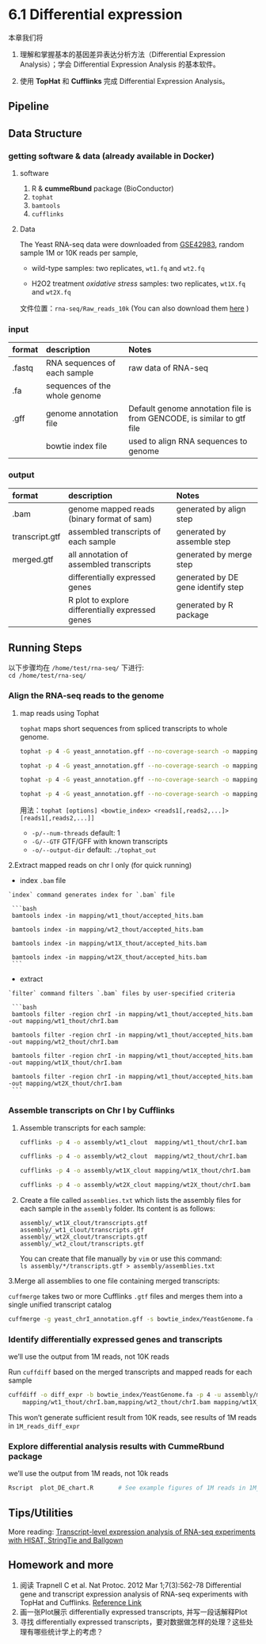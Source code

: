 # 6.1 Differential expression



本章我们将

1. 理解和掌握基本的基因差异表达分析方法（Differential Expression Analysis）；学会 Differential Expression Analysis 的基本软件。

2. 使用 **TopHat** 和 **Cufflinks** 完成 Differential Expression Analysis。


## Pipeline


## Data Structure

### getting software & data (already available in Docker)

1. software

    1. R & **cummeRbund** package (BioConductor) 
    1. `tophat`
    1. `bamtools`
    1. `cufflinks`

1. Data

   The Yeast RNA-seq data were downloaded from [GSE42983](https://www.ncbi.nlm.nih.gov/geo/query/acc.cgi?acc=GSE42983), random sample 1M or 10K reads per sample,
   
   - wild-type samples: two replicates, `wt1.fq` and `wt2.fq`
   
   - H2O2 treatment _oxidative stress_ samples: two replicates, `wt1X.fq` and `wt2X.fq`
   
   文件位置：`rna-seq/Raw_reads_10k` (You can also download them [here](https://github.com/dongzhuoer/lulab-teaching_book-data/blob/master/DE/data.tar.gz) )
   

### input

| **format** | **description** | **Notes** |
| :--- | :--- | :--- | 
| .fastq |RNA sequences of each sample| raw data of RNA-seq | 
|.fa | sequences of the whole genome  |  | 
| .gff| genome annotation file | Default genome annotation file is from GENCODE, is similar to gtf file |
|  | bowtie index file | used to align RNA sequences to genome|

### output

| **format** | **description** | **Notes** |
| :--- | :--- | :--- | 
|.bam | genome mapped reads (binary format of sam)|generated by align step  |
|transcript.gtf|assembled transcripts of each sample|generated by assemble step|
|merged.gtf| all annotation of assembled transcripts|generated by merge step|
||differentially expressed genes|generated by DE gene identify step|
||R plot to explore differentially expressed genes |generated by R package|

## Running Steps

以下步骤均在 `/home/test/rna-seq/` 下进行:  
`cd /home/test/rna-seq/`

### Align the RNA-seq reads to the genome

1. map reads using Tophat

   `tophat` maps short sequences from spliced transcripts to whole genome.

   ```bash
   tophat -p 4 -G yeast_annotation.gff --no-coverage-search -o mapping/wt1_thout  bowtie_index/YeastGenome Raw_reads_10k/wt1.fq 
   
   tophat -p 4 -G yeast_annotation.gff --no-coverage-search -o mapping/wt2_thout  bowtie_index/YeastGenome Raw_reads_10k/wt2.fq 
   
   tophat -p 4 -G yeast_annotation.gff --no-coverage-search -o mapping/wt1X_thout bowtie_index/YeastGenome Raw_reads_10k/wt1X.fq 
   
   tophat -p 4 -G yeast_annotation.gff --no-coverage-search -o mapping/wt2X_thout bowtie_index/YeastGenome Raw_reads_10k/wt2X.fq 
   ```
   
   用法：`tophat [options] <bowtie_index> <reads1[,reads2,...]> [reads1[,reads2,...]]`
      
   
   - `-p/--num-threads`  default: 1                     
   - `-G/--GTF`          GTF/GFF with known transcripts 
   - `-o/--output-dir`   default: `./tophat_out`          
   
   
   
2.Extract mapped reads on chr I only (for quick running)
   
   - index `.bam` file
    
    `index` command generates index for `.bam` file
   
     ```bash     
     bamtools index -in mapping/wt1_thout/accepted_hits.bam 
     
     bamtools index -in mapping/wt2_thout/accepted_hits.bam 
     
     bamtools index -in mapping/wt1X_thout/accepted_hits.bam 
     
     bamtools index -in mapping/wt2X_thout/accepted_hits.bam
     ``` 
     
   - extract

    `filter` command filters `.bam` files by user-specified criteria
     
     ```bash
     bamtools filter -region chrI -in mapping/wt1_thout/accepted_hits.bam -out mapping/wt1_thout/chrI.bam
     
     bamtools filter -region chrI -in mapping/wt1_thout/accepted_hits.bam -out mapping/wt2_thout/chrI.bam
     
     bamtools filter -region chrI -in mapping/wt1_thout/accepted_hits.bam -out mapping/wt1X_thout/chrI.bam
     
     bamtools filter -region chrI -in mapping/wt1_thout/accepted_hits.bam -out mapping/wt2X_thout/chrI.bam
     ```
     

### Assemble transcripts on Chr I by Cufflinks

1. Assemble transcripts for each sample:
   
   ```bash
   cufflinks -p 4 -o assembly/wt1_clout  mapping/wt1_thout/chrI.bam 
   
   cufflinks -p 4 -o assembly/wt2_clout  mapping/wt2_thout/chrI.bam 
   
   cufflinks -p 4 -o assembly/wt1X_clout mapping/wt1X_thout/chrI.bam 
   
   cufflinks -p 4 -o assembly/wt2X_clout mapping/wt2X_thout/chrI.bam
   ```
   
2. Create a file called `assemblies.txt` which lists the assembly files for each sample in the `assembly` folder. Its content is as follows:
   
   ```
   assembly/_wt1X_clout/transcripts.gtf
   assembly/_wt1_clout/transcripts.gtf
   assembly/_wt2X_clout/transcripts.gtf   
   assembly/_wt2_clout/transcripts.gtf
   ```

   You can create that file manually by `vim` or use this command:  
   `ls assembly/*/transcripts.gtf > assembly/assemblies.txt`

   
 
 3.Merge all assemblies to one file containing merged transcripts:
   
   `cuffmerge` takes two or more Cufflinks `.gtf` files and merges them into a single unified transcript catalog
   
   ```bash
   cuffmerge -g yeast_chrI_annotation.gff -s bowtie_index/YeastGenome.fa -p 4 -o assembly/merged assembly/assemblies.txt
   ```

### Identify differentially expressed genes and transcripts

we’ll use the output from 1M reads, not 10K reads

Run `cuffdiff` based on the merged transcripts and mapped reads for each sample

```bash
cuffdiff -o diff_expr -b bowtie_index/YeastGenome.fa -p 4 -u assembly/merged/merged.gtf \
    mapping/wt1_thout/chrI.bam,mapping/wt2_thout/chrI.bam mapping/wt1X_thout/chrI.bam,mapping/wt2X_thout/chrI.bam
```

This won’t generate sufficient result from 10K reads, see results of 1M reads in `1M_reads_diff_expr` 

### Explore differential analysis results with CummeRbund package

we’ll use the output from 1M reads, not 10k reads <!-- do we need SQLite (RSQLite package)? -->

```bash
Rscript  plot_DE_chart.R       # See example figures of 1M reads in 1M_reads_diff_expr
```

## Tips/Utilities

More reading:  [Transcript-level expression analysis of RNA-seq experiments with HISAT, StringTie and Ballgown](https://www.nature.com/articles/nprot.2016.095)

## Homework and more

1. 阅读 Trapnell C et al. Nat Protoc. 2012 Mar 1;7(3):562-78 Differential gene and transcript expression analysis of RNA-seq experiments with TopHat and Cufflinks. [Reference Link](http://www.ncbi.nlm.nih.gov/pubmed/22383036)
2. 画一张Plot展示 differentially expressed transcripts, 并写一段话解释Plot
3. 寻找 differentially expressed transcripts，要对数据做怎样的处理？这些处理有哪些统计学上的考虑？



